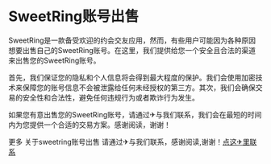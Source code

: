 # SweetRing账号出售

SweetRing是一款备受欢迎的约会交友应用，然而，有些用户可能因为各种原因想要出售自己的SweetRing账号。在这里，我们提供给您一个安全且合法的渠道来出售您的SweetRing账号。

首先，我们保证您的隐私和个人信息将会得到最大程度的保护。我们会使用加密技术来保障您的账号信息不会被泄露给任何未经授权的第三方。其次，我们会确保交易的安全性和合法性，避免任何违规行为或者欺诈行为发生。

如果您有意出售您的SweetRing账号，请通过✈与我们联系，我们会在最短的时间内为您提供一个合适的交易方案。感谢阅读，谢谢！

更多 关于sweetring账号出售 请通过✈与我们联系，感谢阅读,谢谢！[点这✈里联系](https://acc.k02.cc)